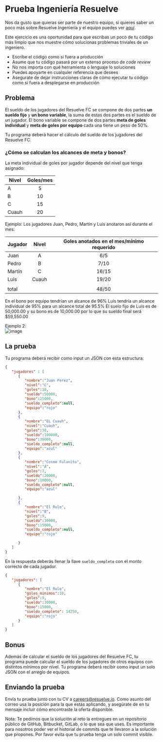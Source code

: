 # Prueba Ingeniería Resuelve

Nos da gusto que quieras ser parte de nuestro equipo, si quieres saber un poco más sobre Resuelve Ingeniería y el equipo puedes ver [aquí](https://github.com/resuelve/nuestro-equipo).

Este ejercicio es una oportunidad para que escribas un poco de tu código más limpio que nos muestre cómo solucionas problemas triviales de un ingeniero.

* Escribe el código como si fuera a producción
* Asume que tu código pasará por un extenso proceso de _code review_
* No nos importa con qué herramienta o lenguaje lo soluciones
* Puedes apoyarte en cualquier referencia que desees
* Asegurate de dejar instrucciones claras de cómo ejecutar tu código como si fuera a desplegarse en producción

## Problema

El sueldo de los jugadores del Resuelve FC se compone de dos partes **un sueldo fijo** y **un bono variable**, la suma de estas dos partes es el sueldo de un jugador. El bono variable se compone de dos partes **meta de goles individual** y **meta de goles por equipo** cada una tiene un peso de 50%.

Tu programa deberá hacer el cálculo del sueldo de los jugadores del Resuelve FC.

### ¿Cómo se calculan los alcances de meta y bonos? 

La meta individual de goles por jugador depende del nivel que tenga asignado:

| Nivel |Goles/mes|
| ------------- |:-------------:| 
|A |5|
|B |10|
|C |15|
|Cuauh |20|

Ejemplo:
Los jugadores Juan, Pedro, Martín y Luis anotaron así durante el mes:

| Jugador | Nivel |Goles anotados en el mes/mínimo requerido|
| ------------- |:-------------:| :-----------: |
|Juan | A |6/5|
|Pedro | B |7/10|
|Martín |C |16/15|
|Luis | Cuauh |19/20|
|  | | |
| total |  |48/50|

En el bono por equipo tendrían un alcance de 96%
Luis tendría un alcance individual de 95% para un alcance total de 95.5%
El suelo fijo de Luis es de 50,000.00 y su bono es de 10,000.00 por lo que su sueldo final será $59,550.00

Ejemplo 2:  
![image](https://user-images.githubusercontent.com/616185/199118891-e7f998dd-67ce-4cb8-abff-8334c016a550.png)


## La prueba

Tu programa deberá recibir como input un JSON con esta estructura:

```json
{
   "jugadores" : [  
      {  
         "nombre":"Juan Perez",
         "nivel":"C",
         "goles":10,
         "sueldo":50000,
         "bono":25000,
         "sueldo_completo":null,
         "equipo":"rojo"
      },
      {  
         "nombre":"EL Cuauh",
         "nivel":"Cuauh",
         "goles":30,
         "sueldo":100000,
         "bono":30000,
         "sueldo_completo":null,
         "equipo":"azul"
      },
      {  
         "nombre":"Cosme Fulanito",
         "nivel":"A",
         "goles":7,
         "sueldo":20000,
         "bono":10000,
         "sueldo_completo":null,
         "equipo":"azul"

      },
      {  
         "nombre":"El Rulo",
         "nivel":"B",
         "goles":9,
         "sueldo":30000,
         "bono":15000,
         "sueldo_completo":null,
         "equipo":"rojo"

      }
   ]
}
```


En la respuesta deberás llenar la llave `sueldo_completo` con el monto correcto de cada jugador. 

```json
{
   "jugadores": [
      {  
         "nombre":"El Rulo",
         "goles_minimos":10,
         "goles":9,
         "sueldo":30000,
         "bono":15000,
         "sueldo_completo": 14250,
         "equipo":"rojo"
      }
   ]
}
```

## Bonus
Además de calcular el sueldo de los jugadores del Resuelve FC, tu programa puede calcular el sueldo de los jugadores de otros equipos con distintos mínimos por nivel. Tu programa deberá recibir como input un solo JSON con el arreglo de equipos.


## Enviando la prueba

Envía tu prueba junto con tu CV a careers@resuelve.io. Como asunto del correo usa la posición para la que estás aplicando, y asegúrate de en tu mensaje incluir cómo encontraste la oferta disponible.

Nota: Te pedimos que la solución al reto la entregues en un repositorio público de GitHub, Bitbucket, GitLab, o lo que sea que uses. Es importante para nosotros poder ver el historial de commits que te llevaron a la solución que propones. Por favor evita que tu prueba tenga un solo commit visible.



